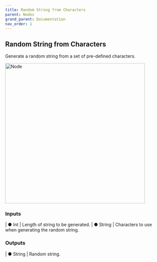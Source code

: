 ```yaml
---
title: Random String from Characters
parent: Nodes
grand_parent: Documentation
nav_order: 1
---
```


## Random String from Characters

Generate a random string from a set of pre-defined characters.

<img src="https://cdn.discordapp.com/attachments/959186212046909551/959187181577064509/unknown.png" alt="Node" width="448"/>

### Inputs

| ● Int | Length of string to be generated.
| ● String | Characters to use when generating the random string.

### Outputs

| ● String | Random string.
